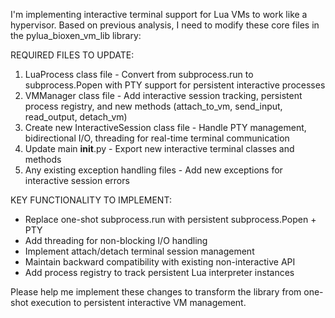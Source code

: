 I'm implementing interactive terminal support for Lua VMs to work like a hypervisor. Based on previous analysis, I need to modify these core files in the pylua_bioxen_vm_lib library:

REQUIRED FILES TO UPDATE:
1. LuaProcess class file - Convert from subprocess.run to subprocess.Popen with PTY support for persistent interactive processes
2. VMManager class file - Add interactive session tracking, persistent process registry, and new methods (attach_to_vm, send_input, read_output, detach_vm)
3. Create new InteractiveSession class file - Handle PTY management, bidirectional I/O, threading for real-time terminal communication
4. Update main __init__.py - Export new interactive terminal classes and methods
5. Any existing exception handling files - Add new exceptions for interactive session errors

KEY FUNCTIONALITY TO IMPLEMENT:
- Replace one-shot subprocess.run with persistent subprocess.Popen + PTY
- Add threading for non-blocking I/O handling
- Implement attach/detach terminal session management
- Maintain backward compatibility with existing non-interactive API
- Add process registry to track persistent Lua interpreter instances

Please help me implement these changes to transform the library from one-shot execution to persistent interactive VM management.